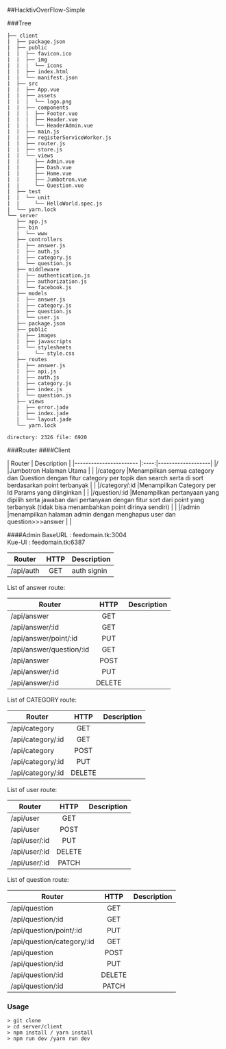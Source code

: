 ##HacktivOverFlow-Simple

###Tree

```
├── client
|  ├── package.json
|  ├── public
|  |  ├── favicon.ico
|  |  ├── img
|  |  |  └── icons
|  |  ├── index.html
|  |  └── manifest.json
|  ├── src
|  |  ├── App.vue
|  |  ├── assets
|  |  |  └── logo.png
|  |  ├── components
|  |  |  ├── Footer.vue
|  |  |  ├── Header.vue
|  |  |  └── HeaderAdmin.vue
|  |  ├── main.js
|  |  ├── registerServiceWorker.js
|  |  ├── router.js
|  |  ├── store.js
|  |  └── views
|  |     ├── Admin.vue
|  |     ├── Dash.vue
|  |     ├── Home.vue
|  |     ├── Jumbotron.vue
|  |     └── Question.vue
|  ├── test
|  |  └── unit
|  |     └── HelloWorld.spec.js
|  └── yarn.lock
└── server
   ├── app.js
   ├── bin
   |  └── www
   ├── controllers
   |  ├── answer.js
   |  ├── auth.js
   |  ├── category.js
   |  └── question.js
   ├── middleware
   |  ├── authentication.js
   |  ├── authorization.js
   |  └── facebook.js
   ├── models
   |  ├── answer.js
   |  ├── category.js
   |  ├── question.js
   |  └── user.js
   ├── package.json
   ├── public
   |  ├── images
   |  ├── javascripts
   |  └── stylesheets
   |     └── style.css
   ├── routes
   |  ├── answer.js
   |  ├── api.js
   |  ├── auth.js
   |  ├── category.js
   |  ├── index.js
   |  └── question.js
   ├── views
   |  ├── error.jade
   |  ├── index.jade
   |  └── layout.jade
   └── yarn.lock

directory: 2326 file: 6920 
```
###Router
####Client

| Router                      | Description       |
|-----------------------    |:----:|-------------------|
|/          |Jumbotron Halaman Utama  |     |
|/category          |Menampilkan semua category dan Question dengan fitur category per topik dan search serta di sort berdasarkan point terbanyak |     |
|/category/:id          |Menampilkan Category per Id Params yang diinginkan  |     |
|/question/:id          |Menampilkan pertanyaan yang dipilih serta jawaban dari pertanyaan dengan fitur sort dari point yang terbanyak (tidak bisa menambahkan point dirinya sendiri)   |     |
|/admin          |menampilkan halaman admin dengan menghapus user dan question>>>answer  |     |

####Admin
BaseURL : feedomain.tk:3004 <br>
Kue-UI	: feedomain.tk:6387

| Router 	                | HTTP | Description       |
|-----------------------    |:----:|-------------------|
|/api/auth          |GET  | auth signin      |

List of answer route:

| Router                     | HTTP | Description       |
|-----------------------    |:----:|-------------------|
|/api/answer          |GET  |     |
|/api/answer/:id          |GET  |     |
|/api/answer/point/:id          |PUT  |     |
|/api/answer/question/:id          |GET  |     |
|/api/answer          |POST  |     |
|/api/answer/:id          |PUT  |     |
|/api/answer/:id          |DELETE  |     |

List of CATEGORY route:

| Router                     | HTTP | Description       |
|-----------------------    |:----:|-------------------|
|/api/category          |GET  |      |
|/api/category/:id          |GET  |      |
|/api/category          |POST  |      |
|/api/category/:id          |PUT  |      |
|/api/category/:id          |DELETE  |      |

List of user route:

| Router                     | HTTP | Description       |
|-----------------------    |:----:|-------------------|
|/api/user          |GET  |      |
|/api/user          |POST  |      |
|/api/user/:id          |PUT  |      |
|/api/user/:id          |DELETE  |      |
|/api/user/:id          |PATCH  |      |

List of question route:

| Router                     | HTTP | Description       |
|-----------------------    |:----:|-------------------|
|/api/question          |GET  |     |
|/api/question/:id          |GET  |     |
|/api/question/point/:id          |PUT  |     |
|/api/question/category/:id          |GET  |     |
|/api/question          |POST  |     |
|/api/question/:id          |PUT  |     |
|/api/question/:id          |DELETE  |     |
|/api/question/:id         |PATCH |     |


### Usage

```
> git clone
> cd server/client
> npm install / yarn install
> npm run dev /yarn run dev 
```

